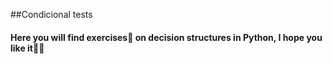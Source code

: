 ##Condicional tests
<h4>Here you will find exercises🚀 on decision structures in Python, I hope you like it💜🖤</hr>

